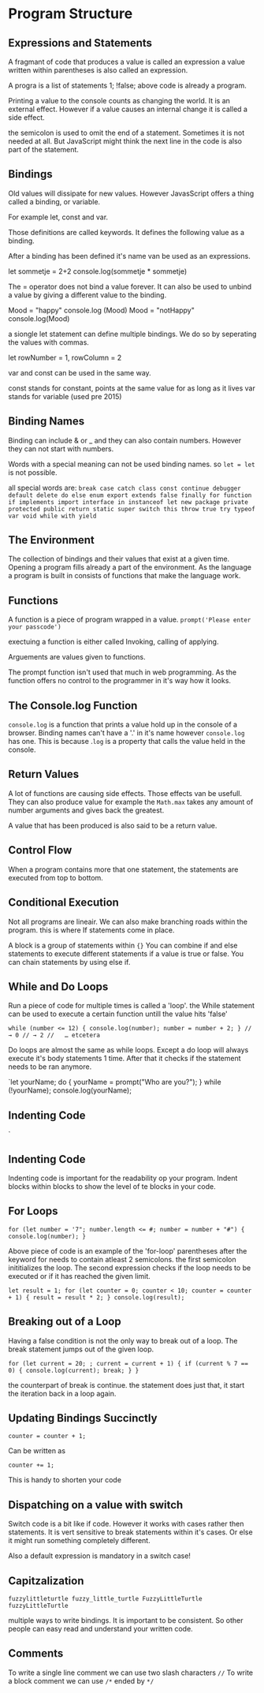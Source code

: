# Program Structure

## Expressions and Statements
A fragmant of code that produces a value is called an expression
a value written within parentheses is also called an expression.

A progra is a list of statements
1;
!false;
above code is already a program.

Printing a value to the console counts as changing the world. It is an external effect. However if a value causes an internal change it is called a side effect.

the semicolon is used to omit the end of a statement. Sometimes it is not needed at all. But JavaScript might think the next line in the code is also part of the statement.

## Bindings
Old values will dissipate for new values. However JavasScript offers a thing called a binding, or variable.

For example let, const and var.

Those definitions are called keywords. It defines the following value as a binding.

After a binding has been defined it's name van be used as an expressions.

let sommetje = 2+2
console.log(sommetje * sommetje)

The = operator does not bind a value forever. It can also be used to unbind a value by giving a different value to the binding.

Mood = "happy"
console.log (Mood)
Mood = "notHappy"
console.log(Mood)

a siongle let statement can define multiple bindings. We do so by seperating the values with commas.

let rowNumber = 1, rowColumn = 2

var and const can be used in the same way.

const stands for constant, points at the same value for as long as it lives
var stands for variable (used pre 2015)

## Binding Names
Binding can include & or _ and they can also contain numbers. However they can not start with numbers.

Words with a special meaning can not be used binding names. so `let = let` is not possible.

all special words are:
`break case catch class const continue debugger default
delete do else enum export extends false finally for
function if implements import interface in instanceof let
new package private protected public return static super
switch this throw true try typeof var void while with yield`

## The Environment
The collection of bindings and their values that exist at a given time.
Opening a program fills already a part of the environment. As the language a program is built in consists of functions that make the language work.

## Functions
A function is a piece of program wrapped in a value. 
`prompt('Please enter your passcode')`

exectuing a function is either called Invoking, calling of applying. 

Arguements are values given to functions.

The prompt function isn't used that much in web programming. As the function offers no control to the programmer in it's way how it looks.

## The Console.log Function
`console.log` is a function that prints a value hold up in the console of a browser. Binding names can't have a '.' in it's name however `console.log` has one. This is because .`log` is a property that calls the value held in the console.

## Return Values
A lot of functions are causing side effects. Those effects van be usefull. They can also produce value for example the `Math.max` takes any amount of number arguments and gives back the greatest.

A value that has been produced is also said to be a return value.

## Control Flow
When a program contains more that one statement, the statements are executed from top to bottom.

## Conditional Execution
Not all programs are lineair. We can also make branching roads within the program. this is where If statements come in place.

A block is a group of statements within `{}`
You can combine if and else statements to execute different statements if a value is true or false. You can chain statements by using else if. 

## While and Do Loops
Run a piece of code for multiple times is called a 'loop'.
the While statement can be used to execute a certain function untill the value hits 'false'

`while (number <= 12) {
  console.log(number);
  number = number + 2;
}
// → 0
// → 2
//   … etcetera
`

Do loops are almost the same as while loops. Except a do loop will always execute it's body statements 1 time. After that it checks if the statement needs to be ran anymore.

`let yourName;
do {
  yourName = prompt("Who are you?");
} while (!yourName);
console.log(yourName);
## Indenting Code
`
## Indenting Code
Indenting code is important for the readability op your program. Indent blocks within blocks to show the level of te blocks in your code.

## For Loops

`for (let number = '7"; number.length <= #; number = number + "#") {
  console.log(number);
}
`

Above piece of code is an example of the 'for-loop'
parentheses after the keyword for needs to contain atleast 2 semicolons. the first semicolon inititializes the loop. The second expression checks if the loop needs to be executed or if it has reached the given limit.

`let result = 1;
for (let counter = 0; counter < 10; counter = counter + 1) {
  result = result * 2;
}
console.log(result);`

## Breaking out of a Loop
Having a false condition is not the only way to break out of a loop.
The break statement jumps out of the given loop.

`for (let current = 20; ; current = current + 1) {
  if (current % 7 == 0) {
    console.log(current);
    break;
  }
}`

the counterpart of break is continue. the statement does just that, it start the iteration back in a loop again.

## Updating Bindings Succinctly
`counter = counter + 1;`

Can be written as

`counter += 1;`

This is handy to shorten your code

## Dispatching on a value with switch
Switch code is a bit like if code. However it works with cases rather then statements. It is vert sensitive to break statements within it's cases. Or else it might run something completely different.

Also a default expression is mandatory in a switch case!

## Capitzalization

`fuzzylittleturtle
fuzzy_little_turtle
FuzzyLittleTurtle
fuzzyLittleTurtle`

multiple ways to write bindings. It is important to be consistent. So other people can easy read and understand your written code.

## Comments
To write a single line comment we can use two slash characters `//`
To write a block comment we can use `/*` ended by `*/`





